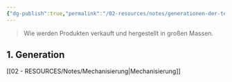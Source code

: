```yaml
---
{"dg-publish":true,"permalink":"/02-resources/notes/generationen-der-technisierung/","tags":[null],"noteIcon":"","updated":"2025-08-26T16:35:04.092+02:00"}
---
```


> Wie werden Produkten verkauft und hergestellt in großen Massen.

## 1. Generation
[[02 - RESOURCES/Notes/Mechanisierung\|Mechanisierung]]